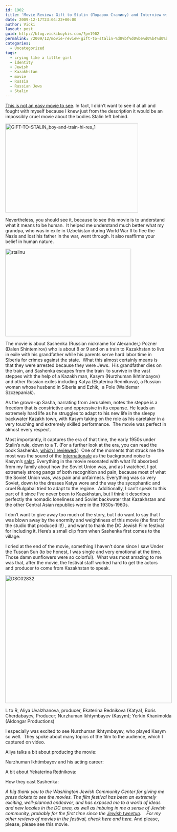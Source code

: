 ```yaml
---
id: 1902
title: 'Movie Review: Gift to Stalin (Подарок Сталину) and Interview with Cast'
date: 2009-12-17T23:04:22+00:00
author: Vicki
layout: post
guid: http://blog.vickiboykis.com/?p=1902
permalink: /2009/12/movie-review-gift-to-stalin-%d0%bf%d0%be%d0%b4%d0%b0%d1%80%d0%be%d0%ba-%d1%81%d1%82%d0%b0%d0%bb%d0%b8%d0%bd%d1%83-and-interview-with-cast/
categories:
  - Uncategorized
tags:
  - crying like a little girl
  - identity
  - Jewish
  - Kazakhstan
  - movie
  - Russia
  - Russian Jews
  - Stalin
---
```

[This is not an easy movie to see](http://washingtondcjcc.org/center-for-arts/film/WJFF/films2009/gift-to-stalin.html). In fact, I didn&#8217;t want to see it at all and fought with myself because I knew just from the description it would be an impossibly cruel movie about the bodies Stalin left behind.

[<img class="aligncenter size-full wp-image-1907" title="GIFT-TO-STALIN_boy-and-train-hi-res_1" src="http://blog.vickiboykis.com/wp-content/uploads/2009/12/GIFT-TO-STALIN_boy-and-train-hi-res_11.JPG" alt="GIFT-TO-STALIN_boy-and-train-hi-res_1" width="415" height="278" />](http://blog.vickiboykis.com/wp-content/uploads/2009/12/GIFT-TO-STALIN_boy-and-train-hi-res_11.JPG)

Nevertheless, you should see it, because to see this movie is to understand what it means to be human.  It helped me understand much better what my grandpa, who was in exile in Uzbekistan during World War II to flee the Nazis and lost his father in the war, went through. It also reaffirms your belief in human nature.

[<img class="aligncenter size-full wp-image-1911" title="stalinu" src="http://blog.vickiboykis.com/wp-content/uploads/2009/12/stalinu.jpg" alt="stalinu" width="393" height="274" />](http://blog.vickiboykis.com/wp-content/uploads/2009/12/stalinu.jpg)

The movie is about Sashenka (Russian nickname for Alexander,) Pozner (Dalen Shintemirov) who is about 8 or 9 and on a train to Kazakhstan to live in exile with his grandfather while his parents serve hard labor time in Siberia for crimes against the state.  What this almost certainly means is that they were arrested because they were Jews.  His grandfather dies on the train, and Sashenka escapes from the train  to survive in the vast steppes with the help of a Kazakh man, Kasym (Nurzhuman Ikhtimbayov) and other Russian exiles including Katya (Ekaterina Rednikova), a Russian woman whose husband in Siberia and Ezhik,  a Pole (Waldemar Szczepaniak).

As the grown-up Sasha, narrating from Jerusalem, notes the steppe is a freedom that is constrictive and oppressive in its expanse. He leads an extremely hard life as he struggles to adapt to his new life in the sleepy backwater Kazakh town, with Kasym taking on the role as his caretaker in a very touching and extremely skilled performance.  The movie was perfect in almost every respect.

Most importantly, it captures the era of that time, the early 1950s under Stalin&#8217;s rule, down to a T. (For a further look at the era, you can read the book Sashenka, [which I reviewed](http://blog.vickiboykis.com/2009/05/14/book-review-sashenka-by-simon-montefiore/).)  One of the moments that struck me the most was the sound of the [Internationale](http://www.youtube.com/watch?v=fCFibtD3H_k) as the background noise to Kasym&#8217;s [salat](http://en.wikipedia.org/wiki/Salah). Everything in the movie resonated with what I&#8217;d absorbed from my family about how the Soviet Union was, and as I watched, I got extremely strong pangs of both recognition and pain, because most of what the Soviet Union was, was pain and unfairness. Everything was so very Soviet, down to the dresses Katya wore and the way the sycophantic and cruel Bulgabai tried to adapt to the regime.  Additionally, I can&#8217;t speak to this part of it since I&#8217;ve never been to Kazakhstan, but I think it describes perfectly the nomadic loneliness and Soviet backwater that Kazakhstan and the other Central Asian republics were in the 1930s-1960s.

I don&#8217;t want to give away too much of the story, but I do want to say that I was blown away by the enormity and weightiness of this movie (the first for the studio that produced it!) , and want to thank the DC Jewish Film festival for including it. Here&#8217;s a small clip from when Sashenka first comes to the village:



I cried at the end of the movie, something I haven&#8217;t done since I saw Under the Tuscan Sun (to be honest, I was single and very emotional at the time. Those damn sunflowers were so colorful).  What was most amazing to me was that, after the movie, the festival staff worked hard to get the actors and producer to come from Kazakhstan to speak.

<div id="attachment_1912" style="width: 530px" class="wp-caption aligncenter">
  <a href="http://blog.vickiboykis.com/wp-content/uploads/2009/12/DSC02832.JPG"><img class="size-full wp-image-1912 " title="DSC02832" src="http://blog.vickiboykis.com/wp-content/uploads/2009/12/DSC02832.JPG" alt="DSC02832" width="520" height="400" /></a>
  
  <p class="wp-caption-text">
    L to R, Aliya Uvalzhanova, producer, Ekaterina Rednikova (Katya), Boris Cherdabayev, Producer; Nurzhuman Ikhtymbayev (Kasym); Yerkin Khanimolda (Aldongar Productions)
  </p>
</div>

I especially was excited to see Nurzhuman Ikhtymbayev, who played Kasym so well.  They spoke about many topics of the film to the audience, which I captured on video.

Aliya talks a bit about producing the movie:
  




Nurzhuman Ikhtimbayov and his acting career:
  


A bit about Yekaterina Rednikova:



How they cast Sashenka:



_A big thank you to the Washington Jewish Community Center for giving me press tickets to see the movies. The film festival has been an extremely exciting, well-planned endeavor, and has exposed me to a world of ideas and new locales in the DC area, as well as imbuing in me a sense of Jewish community, probably for the first time since the_ [_Jewish tweetup_](http://www.washingtonjewishweek.com/main.asp?SectionID=4&SubSectionID=4&ArticleID=10935&TM=76607.42)_.    For my other reviews of movies in the festival, check_ [_here_](http://blog.vickiboykis.com/2009/12/14/movie-review-10-weizman-street-plus-comme-ton-pere/) _and_ [_here_](http://blog.vickiboykis.com/2009/12/08/movie-review-srugim-knitted/)_._ And please, please, please see this movie.